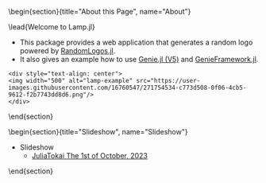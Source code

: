 
\begin{section}{title="About this Page", name="About"}

\lead{Welcome to Lamp.jl}

- This package provides a web application that generates a random logo powered by [RandomLogos.jl](https://github.com/AtelierArith/RandomLogos.jl).
- It also gives an example how to use [Genie.jl (V5)](https://github.com/GenieFramework/Genie.jl) and [GenieFramework.jl](https://learn.genieframework.com/guides/).

~~~
<div style="text-align: center">
<img width="500" alt="lamp-example" src="https://user-images.githubusercontent.com/16760547/271754534-c773d508-0f06-4cb5-9612-f2b7743dd8d6.png"/>
</div>
~~~


\end{section}

\begin{section}{title="Slideshow", name="Slideshow"}

- Slideshow
  - [JuliaTokai The 1st of October, 2023](slideshow/lamp/build)

\end{section}